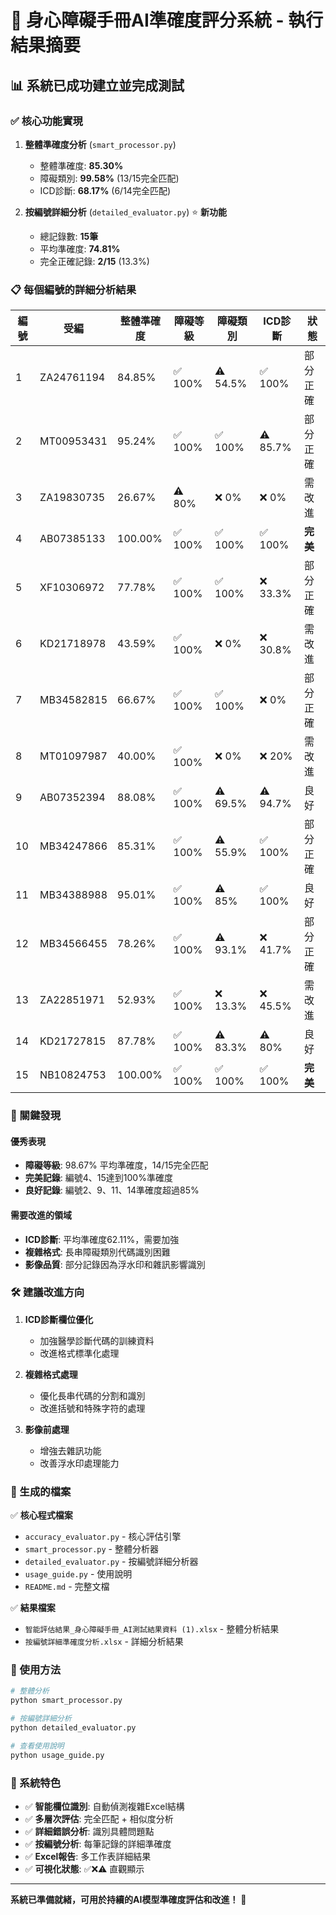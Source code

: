 # 🎯 身心障礙手冊AI準確度評分系統 - 執行結果摘要

## 📊 系統已成功建立並完成測試

### ✅ 核心功能實現

1. **整體準確度分析** (`smart_processor.py`)
   - 整體準確度: **85.30%**
   - 障礙類別: **99.58%** (13/15完全匹配)
   - ICD診斷: **68.17%** (6/14完全匹配)

2. **按編號詳細分析** (`detailed_evaluator.py`) ⭐️ **新功能**
   - 總記錄數: **15筆**
   - 平均準確度: **74.81%**
   - 完全正確記錄: **2/15** (13.3%)

### 📋 每個編號的詳細分析結果

| 編號 | 受編 | 整體準確度 | 障礙等級 | 障礙類別 | ICD診斷 | 狀態 |
|------|------|------------|----------|----------|---------|------|
| 1 | ZA24761194 | 84.85% | ✅ 100% | ⚠️ 54.5% | ✅ 100% | 部分正確 |
| 2 | MT00953431 | 95.24% | ✅ 100% | ✅ 100% | ⚠️ 85.7% | 部分正確 |
| 3 | ZA19830735 | 26.67% | ⚠️ 80% | ❌ 0% | ❌ 0% | 需改進 |
| 4 | AB07385133 | 100.00% | ✅ 100% | ✅ 100% | ✅ 100% | **完美** |
| 5 | XF10306972 | 77.78% | ✅ 100% | ✅ 100% | ❌ 33.3% | 部分正確 |
| 6 | KD21718978 | 43.59% | ✅ 100% | ❌ 0% | ❌ 30.8% | 需改進 |
| 7 | MB34582815 | 66.67% | ✅ 100% | ✅ 100% | ❌ 0% | 部分正確 |
| 8 | MT01097987 | 40.00% | ✅ 100% | ❌ 0% | ❌ 20% | 需改進 |
| 9 | AB07352394 | 88.08% | ✅ 100% | ⚠️ 69.5% | ⚠️ 94.7% | 良好 |
| 10 | MB34247866 | 85.31% | ✅ 100% | ⚠️ 55.9% | ✅ 100% | 部分正確 |
| 11 | MB34388988 | 95.01% | ✅ 100% | ⚠️ 85% | ✅ 100% | 良好 |
| 12 | MB34566455 | 78.26% | ✅ 100% | ⚠️ 93.1% | ❌ 41.7% | 部分正確 |
| 13 | ZA22851971 | 52.93% | ✅ 100% | ❌ 13.3% | ❌ 45.5% | 需改進 |
| 14 | KD21727815 | 87.78% | ✅ 100% | ⚠️ 83.3% | ⚠️ 80% | 良好 |
| 15 | NB10824753 | 100.00% | ✅ 100% | ✅ 100% | ✅ 100% | **完美** |

### 🎯 關鍵發現

#### 優秀表現
- **障礙等級**: 98.67% 平均準確度，14/15完全匹配
- **完美記錄**: 編號4、15達到100%準確度
- **良好記錄**: 編號2、9、11、14準確度超過85%

#### 需要改進的領域
- **ICD診斷**: 平均準確度62.11%，需要加強
- **複雜格式**: 長串障礙類別代碼識別困難
- **影像品質**: 部分記錄因為浮水印和雜訊影響識別

### 🛠️ 建議改進方向

1. **ICD診斷欄位優化**
   - 加強醫學診斷代碼的訓練資料
   - 改進格式標準化處理

2. **複雜格式處理**
   - 優化長串代碼的分割和識別
   - 改進括號和特殊字符的處理

3. **影像前處理**
   - 增強去雜訊功能
   - 改善浮水印處理能力

### 📁 生成的檔案

✅ **核心程式檔案**
- `accuracy_evaluator.py` - 核心評估引擎
- `smart_processor.py` - 整體分析器
- `detailed_evaluator.py` - 按編號詳細分析器
- `usage_guide.py` - 使用說明
- `README.md` - 完整文檔

✅ **結果檔案**
- `智能評估結果_身心障礙手冊_AI測試結果資料 (1).xlsx` - 整體分析結果
- `按編號詳細準確度分析.xlsx` - 詳細分析結果

### 🚀 使用方法

```bash
# 整體分析
python smart_processor.py

# 按編號詳細分析
python detailed_evaluator.py

# 查看使用說明
python usage_guide.py
```

### 🎉 系統特色

- ✅ **智能欄位識別**: 自動偵測複雜Excel結構
- ✅ **多層次評估**: 完全匹配 + 相似度分析
- ✅ **詳細錯誤分析**: 識別具體問題點
- ✅ **按編號分析**: 每筆記錄的詳細準確度
- ✅ **Excel報告**: 多工作表詳細結果
- ✅ **可視化狀態**: ✅❌⚠️ 直觀顯示

---

**系統已準備就緒，可用於持續的AI模型準確度評估和改進！** 🎯

